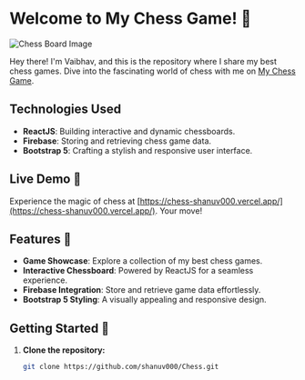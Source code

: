 # Welcome to My Chess Game! 🌟

![Chess Board Image](https://www.henrychesssets.com/wp-content/uploads/Batman-Gotham-Cityscape-Themed-Chess-Set.jpg)

Hey there! I'm Vaibhav, and this is the repository where I share my best chess games. Dive into the fascinating world of chess with me on [My Chess Game](https://chess-shanuv000.vercel.app/).

## Technologies Used

- **ReactJS**: Building interactive and dynamic chessboards.
- **Firebase**: Storing and retrieving chess game data.
- **Bootstrap 5**: Crafting a stylish and responsive user interface.

## Live Demo 🚀

Experience the magic of chess at [https://chess-shanuv000.vercel.app/](https://chess-shanuv000.vercel.app/). Your move!

## Features 🌈

- **Game Showcase**: Explore a collection of my best chess games.
- **Interactive Chessboard**: Powered by ReactJS for a seamless experience.
- **Firebase Integration**: Store and retrieve game data effortlessly.
- **Bootstrap 5 Styling**: A visually appealing and responsive design.

## Getting Started 🚀

1. **Clone the repository:**

   ```bash
   git clone https://github.com/shanuv000/Chess.git
   ```

